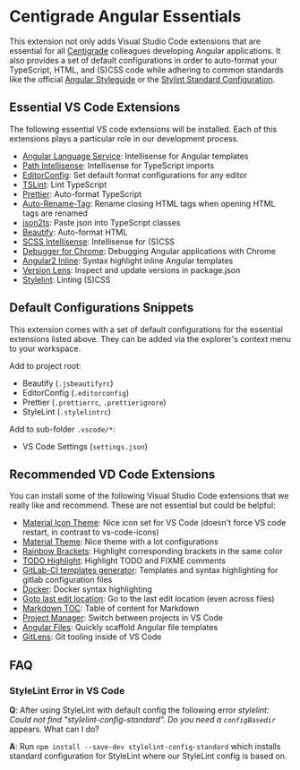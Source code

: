 # Centigrade Angular Essentials

This extension not only adds Visual Studio Code extensions that are essential for all [Centigrade](https://www.centigrade.de) colleagues developing Angular applications. It also provides a set of default configurations in order to auto-format your TypeScript, HTML, and (S)CSS code while adhering to common standards like the official [Angular Styleguide](https://angular.io/guide/styleguide) or the [Stylint Standard Configuration](https://github.com/stylelint/stylelint-config-standard).

## Essential VS Code Extensions

The following essential VS code extensions will be installed. Each of this extensions plays a particular role in our development process.

* [Angular Language Service](https://marketplace.visualstudio.com/items?itemName=Angular.ng-template): Intellisense for Angular templates
* [Path Intellisense](https://marketplace.visualstudio.com/items?itemName=christian-kohler.path-intellisense): Intellisense for TypeScript imports
* [EditorConfig](https://marketplace.visualstudio.com/items?itemName=EditorConfig.EditorConfig): Set default format configurations for any editor
* [TSLint](https://marketplace.visualstudio.com/items?itemName=eg2.tslint): Lint TypeScript
* [Prettier](https://marketplace.visualstudio.com/items?itemName=esbenp.prettier-vscode): Auto-format TypeScript
* [Auto-Rename-Tag](https://marketplace.visualstudio.com/items?itemName=formulahendry.auto-rename-tag): Rename closing HTML tags when opening HTML tags are renamed
* [json2ts](https://marketplace.visualstudio.com/items?itemName=GregorBiswanger.json2ts): Paste json into TypeScript classes
* [Beautify](https://marketplace.visualstudio.com/items?itemName=HookyQR.beautify): Auto-format HTML
* [SCSS Intellisense](https://marketplace.visualstudio.com/items?itemName=mrmlnc.vscode-scss): Intellisense for (S)CSS
* [Debugger for Chrome](https://marketplace.visualstudio.com/items?itemName=msjsdiag.debugger-for-chrome): Debugging Angular applications with Chrome
* [Angular2 Inline](https://marketplace.visualstudio.com/items?itemName=natewallace.angular2-inline): Syntax highlight inline Angular templates
* [Version Lens](https://marketplace.visualstudio.com/items?itemName=pflannery.vscode-versionlens): Inspect and update versions in package.json
* [Stylelint](https://marketplace.visualstudio.com/items?itemName=shinnn.stylelint): Linting (S)CSS

## Default Configurations Snippets

This extension comes with a set of default configurations for the essential extensions listed above. They can be added via the explorer's context menu to your workspace.

Add to project root:

* Beautify (`.jsbeautifyrc`)
* EditorConfig (`.editorconfig`)
* Prettier (`.prettierrc`, `.prettierignore`)
* StyleLint (`.stylelintrc`)

Add to sub-folder `.vscode/*`:

* VS Code Settings (`settings.json`)

## Recommended VD Code Extensions

You can install some of the following Visual Studio Code extensions that we really like and recommend. These are not essential but could be helpful:

* [Material Icon Theme](https://marketplace.visualstudio.com/items?itemName=PKief.material-icon-theme): Nice icon set for VS Code (doesn't force VS code restart, in contrast to vs-code-icons)
* [Material Theme](https://marketplace.visualstudio.com/items?itemName=Equinusocio.vsc-material-theme): Nice theme with a lot configurations
* [Rainbow Brackets](https://marketplace.visualstudio.com/items?itemName=2gua.rainbow-brackets): Highlight corresponding brackets in the same color
* [TODO Highlight](https://marketplace.visualstudio.com/items?itemName=wayou.vscode-todo-highlight): Highlight TODO and FIXME comments
* [GitLab-CI templates generator](https://marketplace.visualstudio.com/items?itemName=jgsqware.gitlab-ci-templates): Templates and syntax highlighting for gitlab configuration files
* [Docker](https://marketplace.visualstudio.com/items?itemName=PeterJausovec.vscode-docker): Docker syntax highlighting
* [Goto last edit location](https://marketplace.visualstudio.com/items?itemName=krizzdewizz.goto-last-edit-location): Go to the last edit location (even across files)
* [Markdown TOC](https://marketplace.visualstudio.com/items?itemName=AlanWalk.markdown-toc): Table of content for Markdown
* [Project Manager](https://marketplace.visualstudio.com/items?itemName=alefragnani.project-manager): Switch between projects in VS Code
* [Angular Files](https://marketplace.visualstudio.com/items?itemName=alexiv.vscode-angular2-files): Quickly scaffold Angular file templates
* [GitLens](https://marketplace.visualstudio.com/items?itemName=eamodio.gitlens): Git tooling inside of VS Code

## FAQ

### StyleLint Error in VS Code

**Q**: After using StyleLint with default config the following error _stylelint: Could not find "stylelint-config-standard". Do you need a `configBasedir`_ appears. What can I do?

**A**: Run `npm install --save-dev stylelint-config-standard` which installs standard configuration for StyleLint where our StyleLint config is based on.
